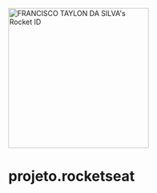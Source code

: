 <a href="https://app.rocketseat.com.br/me/franciscotaylon"><img src="https://app.rocketseat.com.br/api/rocketid/share?slug=franciscotaylon&type=card" width="280" alt="FRANCISCO TAYLON DA SILVA's Rocket ID"/></a>


# projeto.rocketseat
